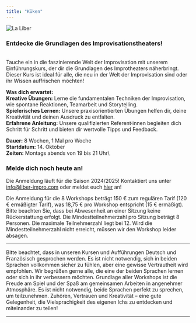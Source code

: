 ```yaml
---
title: "Küken"
---
```


<img src="../../images/10.webp" alt="La Liber">

### Entdecke die Grundlagen des Improvisationstheaters!

\
Tauche ein in die faszinierende Welt der Improvisation mit unserem Einführungskurs, der dir die Grundlagen des Improtheaters näherbringt. Dieser Kurs ist ideal für alle, die neu in der Welt der Improvisation sind oder ihr Wissen auffrischen möchten!

**Was dich erwartet:**\
**Kreative Übungen:** Lerne die fundamentalen Techniken der Improvisation, wie spontane Reaktionen, Teamarbeit und Storytelling.\
**Spielerisches Lernen:** Unsere praxisorientierten Übungen helfen dir, deine Kreativität und deinen Ausdruck zu entfalten.\
**Erfahrene Anleitung:** Unsere qualifizierten Referent·innen begleiten dich Schritt für Schritt und bieten dir wertvolle Tipps und Feedback.

**Dauer:** 8 Wochen, 1 Mal pro Woche\
**Startdatum:** 14. Oktober\
**Zeiten:** Montags abends von 19 bis 21 Uhr\

### Melde dich noch heute an!

Die Anmeldung läuft für die Saison 2024/2025! Kontaktiert uns unter info@liber-impro.com oder meldet euch [hier](https://docs.google.com/forms/d/e/1FAIpQLScuA6G4k4vJQEelYbL1fBFHnyXRKuIIwJurE-0FZIY9wMm3Fw/viewform) an! 


Die Anmeldung für die 8 Workshops beträgt 150 € zum regulären Tarif (120 € ermäßigter Tarif), was 18,75 € pro Workshop entspricht (15 € ermäßigt). Bitte beachten Sie, dass bei Abwesenheit an einer Sitzung keine Rückerstattung erfolgt. Die Mindestteilnehmerzahl pro Sitzung beträgt 8 Personen. Die maximale Teilnehmerzahl liegt bei 12. Wird die Mindestteilnehmerzahl nicht erreicht, müssen wir den Workshop leider absagen.

---

Bitte beachtet, dass in unseren Kursen und Aufführungen Deutsch und Französisch gesprochen werden. Es ist nicht notwendig, sich in beiden Sprachen vollkommen sicher zu fühlen, aber eine gewisse Vertrautheit wird empfohlen. Wir begrüßen gerne alle, die eine der beiden Sprachen lernen oder sich in ihr verbessern möchten. Grundlage aller Workshops ist die Freude am Spiel und der Spaß am gemeinsamen Arbeiten in angenehmer Atmosphäre. Es ist nicht notwendig, beide Sprachen perfekt zu sprechen, um teilzunehmen. Zuhören, Vertrauen und Kreativität – eine gute Gelegenheit, die Vielsprachigkeit des eigenen Ichs zu entdecken und miteinander zu teilen! 

---

